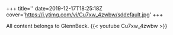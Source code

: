 +++
title=''
date=2019-12-17T18:25:18Z
cover='https://i.ytimg.com/vi/Cu7xw_4zwbw/sddefault.jpg'
+++

All content belongs to GlennBeck.
{{< youtube Cu7xw_4zwbw >}}

